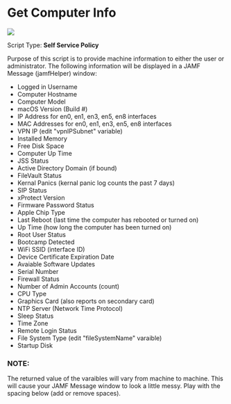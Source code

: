 <h1>Get Computer Info</h1>

<img src="https://github.com/stuutz/JAMF-Scripts/blob/master/Get_Computer_Info/Get_Computer_Info_ex1.png">

Script Type: <b>Self Service Policy</b><br>

Purpose of this script is to provide machine information to either the user or administrator.
The following information will be displayed in a JAMF Message (jamfHelper) window:<br>

- Logged in Username
- Computer Hostname
- Computer Model
- macOS Version (Build #)
- IP Address for en0, en1, en3, en5, en8 interfaces
- MAC Addresses for en0, en1, en3, en5, en8 interfaces
- VPN IP (edit "vpnIPSubnet" variable)
- Installed Memory
- Free Disk Space
- Computer Up Time
- JSS Status
- Active Directory Domain (if bound)
- FileVault Status
- Kernal Panics (kernal panic log counts the past 7 days)
- SIP Status
- xProtect Version
- Firmware Password Status
- Apple Chip Type
- Last Reboot (last time the computer has rebooted or turned on)
- Up Time (how long the computer has been turned on)
- Root User Status
- Bootcamp Detected
- WiFi SSID (interface ID)
- Device Certificate Expiration Date
- Avaiable Software Updates
- Serial Number
- Firewall Status
- Number of Admin Accounts (count)
- CPU Type
- Graphics Card (also reports on secondary card)
- NTP Server (Network Time Protocol)
- Sleep Status
- Time Zone
- Remote Login Status
- File System Type (edit "fileSystemName" varaible)
- Startup Disk

<h3>NOTE:</h3>
The returned value of the varaibles will vary from machine to machine.  This will cause
your JAMF Message window to look a little messy.  Play with the spacing below (add or remove
spaces).
